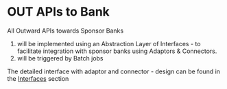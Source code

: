 # OUT APIs to Bank

All Outward APIs towards Sponsor Banks&#x20;

1. will be implemented using an Abstraction Layer of Interfaces - to facilitate integration with sponsor banks using Adaptors & Connectors.
2. will be triggered by Batch jobs

The detailed interface with adaptor and connector - design can be found in the [Interfaces](../../design-specifications/interfaces/) section

